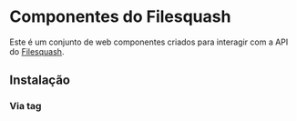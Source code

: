 # Componentes do Filesquash
Este é um conjunto de web componentes criados para interagir com a API do [Filesquash](https://filesquash.io). 

## Instalação

### Via tag <script>

- Adicione a tag  `<script src='https://unpkg.com/filesquash-widget@0.2.4/dist/filesquash.js'></script>` no <head> do seu index.html
- Pronto. Agora você já pode usar os componentes em qualquer lugar no seu template, jsx, html, etc.

### NPM

- Rode `npm install filesquash-widget --save`
- Adicione uma tag script similar a `<script src='node_modules/filesquash-widget/dist/filesquash.js'></script>` o <head> do seu index.html
- Pronto. Agora você já pode usar os componentes em qualquer lugar no seu template, jsx, html, etc.

---

## Widget de imagens
O widget de imagens do Filesquash permite que você tenha imagens automaticamente responsiveis em seu site com o mínimo de esforço possível. Além disso, também é possível aplicar uma grande quantidade de efeitos efeitos, como blur, grayscale, watermark, etc..

### Exemplo:

```html
  <filesquash-img
    src="https://mysite.com/images/image.jpg"
    project-id="YOUR_PROJECT_ID"
  ></filesquash-img>
```

### Opções

| Atributo | Valor padrão | Valores possíveis | Descrição |
|---|:-:|:-:|---|
| **project-id**  | | | Este atributo define o identificador único do seu projeto no Filesquash. <br /> **Atributo é obrigatório**. |
| **src**  | | | Este atributo define o endereço URL da imagem ou identificador único de imagem no Filesquash. <br /> **Esse atributo é obrigatório**. |
| **alt**  | | |  Este atributo define um texto alternativo que descreve a imagem. <br /> **Atributo é obrigatório**. |
| **size** | `"w_auto"` | `"default"`, `"h_auto"`, `"w_auto"` e [mais](https://filesquash.gitbook.io/docs/) |  Este atributo define especifica o tamanho desejado da imagem. |
| **filters** | | [Mais informações](https://filesquash.gitbook.io/docs/) | Este atributo define os filtros que serão aplicados a imagem. |
| **progressive** | `true` | `true` ou `false` | Este atributo define se a imagem será carregada de forma progressiva usando placeholder de baixa resolução (LQIP). |

---

## Widget de Upload

### Javascript (vanilla):

```html
  <filesquash-widget token="SEU_TOKEN" id="widget"></filesquash-widget>
```

Para receber a URL de seu arquivo após o upload você deverá criar um listener para o evento `uploadCompleted`:

```js
  const widget = document.querySelector('widget');
  widget.addEventListener(
    'uploadCompleted',
    data => console.log(data)
  )
```

Alternativamente você também pode escutar pelo evento `filesquash:uploadStarted` no `document`

```js
document.addEventListener('filesquash:uploadCompleted', () => {
	console.log('filesquash:uploadStarted')
});
```

Caso queira acionar programaticamente o widget de upload do Filesquash, utilize o `<filesquash-modal>` e chame o método `toggleModal()` para exibir ou esconder o widget.

```html
<button onclick="showModal()">Exibir modal</button>
<filesquash-modal token="YOUR_TOKEN" id="modal"></filesquash-modal>

<script>
  const modalElm = document.querySelector('#modal');

  function showModal() {
    modalElm.componentOnReady()
      .then(() => {
        modalElm.toggleModal();
      });
  }
</script>
```

### Opções

| Atributo | Valor padrão | Descrição |
|---|:-:|---|
| **token**  | | Este atributo define o token do seu projeto no Filesquash. <br /> **Atributo é obrigatório**. |
| **multiple**  | `false` | Este atributo define se o usuário pode selecionar mais de um arquivo de forma simultânea. |
| **button-text**  | `"Selecionar arquivos"` | Este atributo define o texto do botão de abertura do modal do widget. |
| **label-text**  | `"Arraste/solte seu arquivo aqui."` | Este atributo define o texto da caixa de seleção de arquivos do widget. |
| **upload-button-text**  | `"Enviar"` | Este atributo define o texto do botão que realiza o upload dos arquivos do widget. |

### Utilizando o widget de upload com o React:

Para usar o widget de upload no React você precisará criar um wrapper como o apresenta a seguir.

```js
import React, { Component } from 'react'
import kebabCase from 'lodash/kebabCase'

export class UploadWidget extends Component {
  constructor(props) {
    super(props)

    this.onUploadComplete = this.onUploadComplete.bind(this)
  }

  componentDidMount () {
    this.component.addEventListener('uploadCompleted', this.onUploadComplete)
  }

  componentWillUnmount () {
    this.component.removeEventListener('uploadCompleted', this.onUploadComplete)
  }

  onUploadComplete (data) {
    this.props.onComplete(data)
  }

  _handleRef = (component) => {
    this.component = component
  };

  render () {
    const newProps = {
      ...Object.keys(this.props).reduce((accumulator, key) => ({
        ...accumulator,
        [kebabCase(key)]: this.props[key]
      }), {})
    }
    return (
      <filesquash-widget
        {...newProps}
        ref={this._handleRef}
        token={this.props.token}
        id='widget' />
    )
  }
}
```

Usando o wrapper:

```jsx
  <UploadWidget
    token={this.state.info.api_token}
    onComplete={(data) => console.log(data)}
    buttonText='Upload new files'
  />
```

ps.:  Em breve disponibilizaremos esse wrapper como um pacote no NPM.